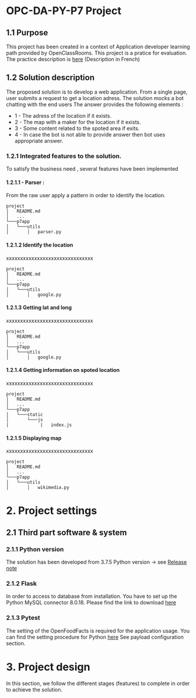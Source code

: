 # OPC-DA-PY-P7 Project


## 1.1 Purpose 
This project has been created in a context of Application developer learning path provided by OpenClassRooms. This project is a pratice for evaluation. The practice description is [here](https://openclassrooms.com/fr/projects/158/assignment) (Description in French)

## 1.2 Solution description

The proposed solution is to develop a web application. From a single page, user submits a request to get a location adress. The solution mocks a bot chatting with the end users
The answer provides the following elements : 

* 1 - The adress of the location if it exists.
* 2 - The map with a maker for the location if it exists. 
* 3 - Some content related to the spoted area if exits.
* 4 - In case the bot is not able to provide answer then bot uses appropriate answer. 

### 1.2.1 Integrated features to the solution. 
To satisfy the business need , several features have been implemented 

#### 1.2.1.1 - Parser :
From the raw user apply a pattern in order to identify the location. 
```
project
│   README.md   
│   ...
└───p7app
│   └───utils
│       │   parser.py

```

#### 1.2.1.2 Identify the location

xxxxxxxxxxxxxxxxxxxxxxxxxxxxxxx
```
project
│   README.md   
│   ...
└───p7app
│   └───utils
│       │   google.py

```

#### 1.2.1.3 Getting lat and long 
xxxxxxxxxxxxxxxxxxxxxxxxxxxxxxx
```
project
│   README.md   
│   ...
└───p7app
│   └───utils
│       │   google.py

```


#### 1.2.1.4 Getting information on spoted location 
xxxxxxxxxxxxxxxxxxxxxxxxxxxxxxx
```
project
│   README.md   
│   ...
└───p7app
│   └───static
│       └───js
|            |   index.js

```

#### 1.2.1.5 Displaying map 
xxxxxxxxxxxxxxxxxxxxxxxxxxxxxxx
```
project
│   README.md   
│   ...
└───p7app
│   └───utils
│       │   wikimedia.py

```

# 2. Project settings

## 2.1 Third part software & system

### 2.1.1 Python version 
The solution has been developed from 3.7.5 Python version -> see [Release note](https://www.python.org/downloads/release/python-375/)

### 2.1.2 Flask 
In order to access to database from installation. You have to set up the Python MySQL connector 8.0.18. Please find the link to download [here](https://dev.mysql.com/downloads/connector/python/)

### 2.1.3 Pytest

The setting of the OpenFoodFacts is required for the application usage. You can find the setting procedure for Python [here](https://github.com/openfoodfacts/openfoodfacts-python)
See payload configuration section.


# 3. Project design  

In this section, we follow the different stages (features) to complete in order to achieve the solution.  

 



